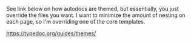 See link below on how autodocs are themed, but
essentially, you just override the files you want.
I want to minimize the amount of nesting on each page,
so I'm overriding one of the core templates.

https://typedoc.org/guides/themes/